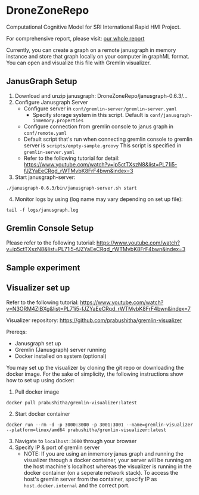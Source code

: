 # DroneZoneRepo
Computational Cognitive Model for SRI International Rapid HMI Project.

For comprehensive report, please visit: [our whole report](https://docs.google.com/document/d/1hJVlqz7jKSFbTLHm1JTiDnr4scG1HQtZIvH4RJv0lwI/edit#heading=h.7frfm35z7c11)

Currently, you can create a graph on a remote janusgraph in memory instance and store that graph locally on your 
computer in graphML format. You can open and visualize this file with Gremlin visualizer.

## JanusGraph Setup


1. Download and unzip janusgraph: 
   DroneZoneRepo/janusgraph-0.6.3/...
2. Configure Janusgraph Server
   - Configure server in ```conf/gremlin-server/gremlin-server.yaml```
     - Specify storage system in this script. Default is ```conf/janusgraph-inmemory.properties```
   - Configure connection from gremlin console to janus graph in ```conf/remote.yaml```
   - Default script that's run when connecting gremlin console to gremlin server is ```scripts/empty-sample.groovy``` 
This script is specified in ```gremlin-server.yaml```
   - Refer to the following tutorial for detail: 
https://www.youtube.com/watch?v=ip5ctTXszN8&list=PL71i5-fJZYaEeCRqd_rWTMvbK8FrF4bwn&index=3
3. Start janusgraph-server:
```
./janusgraph-0.6.3/bin/janusgraph-server.sh start
```
4. Monitor logs by using (log name may vary depending on set up file):
```
tail -f logs/janusgraph.log
```


## Gremlin Console Setup
Please refer to the following tutorial: 
https://www.youtube.com/watch?v=ip5ctTXszN8&list=PL71i5-fJZYaEeCRqd_rWTMvbK8FrF4bwn&index=3



## Sample experiment



## Visualizer set up
Refer to the following tutorial: https://www.youtube.com/watch?v=N3ORM4ZIBXg&list=PL71i5-fJZYaEeCRqd_rWTMvbK8FrF4bwn&index=7

Visualizer repository: https://github.com/prabushitha/gremlin-visualizer

Prereqs:
- Janusgraph set up
- Gremlin (Janusgraph) server running
- Docker installed on system (optional)

You may set up the visualizer by cloning the git repo or downloading the docker image. For the sake of simplicity, the following
instructions show how to set up using docker:

1. Pull docker image
```
docker pull prabushitha/gremlin-visualizer:latest
```
2. Start docker container
```
docker run --rm -d -p 3000:3000 -p 3001:3001 --name=gremlin-visualizer --platform=linux/amd64 prabushitha/gremlin-visualizer:latest
```
3. Navigate to ```localhost:3000``` through your browser
4. Specify IP & port of gremlin server
   - NOTE: If you are using an inmemory janus graph and running the visualizer through a docker container, your server 
will be running on the host machine's localhost whereas the visualizer is running in the docker container (on a 
seperate network stack). To access the host's gremlin server from the container, specify IP as 
```host.docker.internal``` and the correct port.
